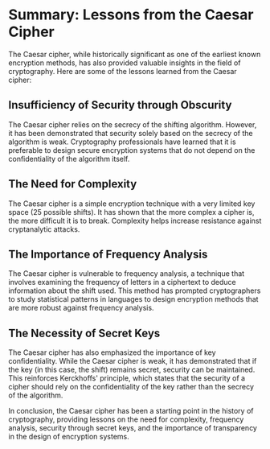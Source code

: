 # Summary: Lessons from the Caesar Cipher

The Caesar cipher, while historically significant as one of the earliest known encryption methods, has also provided valuable insights in the field of cryptography. Here are some of the lessons learned from the Caesar cipher:

## Insufficiency of Security through Obscurity

The Caesar cipher relies on the secrecy of the shifting algorithm. However, it has been demonstrated that security solely based on the secrecy of the algorithm is weak. Cryptography professionals have learned that it is preferable to design secure encryption systems that do not depend on the confidentiality of the algorithm itself.

## The Need for Complexity

The Caesar cipher is a simple encryption technique with a very limited key space (25 possible shifts). It has shown that the more complex a cipher is, the more difficult it is to break. Complexity helps increase resistance against cryptanalytic attacks.

## The Importance of Frequency Analysis

The Caesar cipher is vulnerable to frequency analysis, a technique that involves examining the frequency of letters in a ciphertext to deduce information about the shift used. This method has prompted cryptographers to study statistical patterns in languages to design encryption methods that are more robust against frequency analysis.

## The Necessity of Secret Keys

The Caesar cipher has also emphasized the importance of key confidentiality. While the Caesar cipher is weak, it has demonstrated that if the key (in this case, the shift) remains secret, security can be maintained. This reinforces Kerckhoffs' principle, which states that the security of a cipher should rely on the confidentiality of the key rather than the secrecy of the algorithm.

In conclusion, the Caesar cipher has been a starting point in the history of cryptography, providing lessons on the need for complexity, frequency analysis, security through secret keys, and the importance of transparency in the design of encryption systems.
